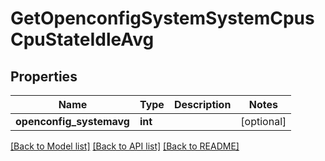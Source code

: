 # GetOpenconfigSystemSystemCpusCpuStateIdleAvg

## Properties
Name | Type | Description | Notes
------------ | ------------- | ------------- | -------------
**openconfig_systemavg** | **int** |  | [optional] 

[[Back to Model list]](../README.md#documentation-for-models) [[Back to API list]](../README.md#documentation-for-api-endpoints) [[Back to README]](../README.md)


